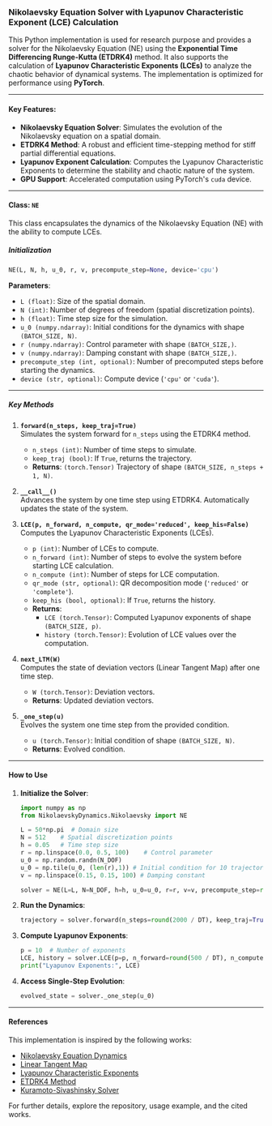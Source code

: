 ### Nikolaevsky Equation Solver with Lyapunov Characteristic Exponent (LCE) Calculation

This Python implementation is used for research purpose and provides a solver for the Nikolaevsky Equation (NE) using the **Exponential Time Differencing Runge-Kutta (ETDRK4)** method. It also supports the calculation of **Lyapunov Characteristic Exponents (LCEs)** to analyze the chaotic behavior of dynamical systems. The implementation is optimized for performance using **PyTorch**.

---

#### Key Features:
- **Nikolaevsky Equation Solver**: Simulates the evolution of the Nikolaevsky equation on a spatial domain.
- **ETDRK4 Method**: A robust and efficient time-stepping method for stiff partial differential equations.
- **Lyapunov Exponent Calculation**: Computes the Lyapunov Characteristic Exponents to determine the stability and chaotic nature of the system.
- **GPU Support**: Accelerated computation using PyTorch's `cuda` device.

---

#### Class: `NE`
This class encapsulates the dynamics of the Nikolaevsky Equation (NE) with the ability to compute LCEs. 

##### **Initialization**
```python
NE(L, N, h, u_0, r, v, precompute_step=None, device='cpu')
```
**Parameters**:
- `L (float)`: Size of the spatial domain.
- `N (int)`: Number of degrees of freedom (spatial discretization points).
- `h (float)`: Time step size for the simulation.
- `u_0 (numpy.ndarray)`: Initial conditions for the dynamics with shape `(BATCH_SIZE, N)`.
- `r (numpy.ndarray)`: Control parameter with shape `(BATCH_SIZE,)`.
- `v (numpy.ndarray)`: Damping constant with shape `(BATCH_SIZE,)`.
- `precompute_step (int, optional)`: Number of precomputed steps before starting the dynamics.
- `device (str, optional)`: Compute device (`'cpu'` or `'cuda'`).

---

##### **Key Methods**
1. **`forward(n_steps, keep_traj=True)`**  
   Simulates the system forward for `n_steps` using the ETDRK4 method.
   - `n_steps (int)`: Number of time steps to simulate.
   - `keep_traj (bool)`: If `True`, returns the trajectory.
   - **Returns**: `(torch.Tensor)` Trajectory of shape `(BATCH_SIZE, n_steps + 1, N)`.

2. **`__call__()`**  
   Advances the system by one time step using ETDRK4. Automatically updates the state of the system.

3. **`LCE(p, n_forward, n_compute, qr_mode='reduced', keep_his=False)`**  
   Computes the Lyapunov Characteristic Exponents (LCEs).
   - `p (int)`: Number of LCEs to compute.
   - `n_forward (int)`: Number of steps to evolve the system before starting LCE calculation.
   - `n_compute (int)`: Number of steps for LCE computation.
   - `qr_mode (str, optional)`: QR decomposition mode (`'reduced'` or `'complete'`).
   - `keep_his (bool, optional)`: If `True`, returns the history.
   - **Returns**:  
     - `LCE (torch.Tensor)`: Computed Lyapunov exponents of shape `(BATCH_SIZE, p)`.  
     - `history (torch.Tensor)`: Evolution of LCE values over the computation.

4. **`next_LTM(W)`**  
   Computes the state of deviation vectors (Linear Tangent Map) after one time step.
   - `W (torch.Tensor)`: Deviation vectors.
   - **Returns**: Updated deviation vectors.

5. **`_one_step(u)`**  
   Evolves the system one time step from the provided condition.
   - `u (torch.Tensor)`: Initial condition of shape `(BATCH_SIZE, N)`.
   - **Returns**: Evolved condition.

---

#### How to Use
1. **Initialize the Solver**:
   ```python
   import numpy as np
   from NikolaevskyDynamics.Nikolaevsky import NE
   
   L = 50*np.pi  # Domain size
   N = 512    # Spatial discretization points
   h = 0.05   # Time step size
   r = np.linspace(0.0, 0.5, 100)    # Control parameter
   u_0 = np.random.randn(N_DOF)
   u_0 = np.tile(u_0, (len(r),1)) # Initial condition for 10 trajectories
   v = np.linspace(0.15, 0.15, 100) # Damping constant

   solver = NE(L=L, N=N_DOF, h=h, u_0=u_0, r=r, v=v, precompute_step=round(1000 / DT), device='cuda')
   ```

2. **Run the Dynamics**:
   ```python
   trajectory = solver.forward(n_steps=round(2000 / DT), keep_traj=True)
   ```

3. **Compute Lyapunov Exponents**:
   ```python
   p = 10  # Number of exponents
   LCE, history = solver.LCE(p=p, n_forward=round(500 / DT), n_compute=round(1500 / DT))
   print("Lyapunov Exponents:", LCE)
   ```

4. **Access Single-Step Evolution**:
   ```python
   evolved_state = solver._one_step(u_0)
   ```

---

#### References
This implementation is inspired by the following works:
- [Nikolaevsky Equation Dynamics](https://arxiv.org/abs/1002.3490)
- [Linear Tangent Map](https://cns.gatech.edu/~predrag/papers/SCD07.pdf)
- [Lyapunov Characteristic Exponents](https://math.iisc.ac.in/~rangaraj/wp-content/uploads/2020/07/jiisc_lyap.pdf)
- [ETDRK4 Method](https://www.sciencedirect.com/science/article/abs/pii/S0021999102969950)
- [Kuramoto-Sivashinsky Solver](https://github.com/ThomasSavary08/Kuramoto-Sivashinsky-ETDRK4)

For further details, explore the repository, usage example, and the cited works.
